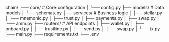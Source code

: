 chain/
  ├── core/          # Core configuration
  │   └── config.py
  ├── models/        # Data models
  │   └── schemas.py
  ├── services/      # Business logic
  │   ├── stellar.py
  │   ├── mnemonic.py
  │   ├── trust.py
  │   ├── payments.py
  │   ├── swap.py
  │   └── amm.py
  ├── routers/       # API endpoints
  │   ├── wallet.py
  │   ├── onboard.py
  │   ├── trustline.py
  │   ├── send.py
  │   ├── swap.py
  │   └── tx.py
  ├── main.py
  ├── requirements.txt
  └── .env

